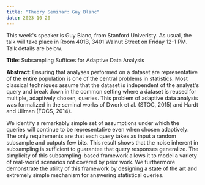 ```yaml
---
title: "Theory Seminar: Guy Blanc"
date: 2023-10-20
---
```


This week's speaker is Guy Blanc, from Stanford Univeristy. As usual, the talk will take place in Room 401B, 3401 Walnut Street on Friday 12-1 PM. Talk details are below.

**Title**: Subsampling Suffices for Adaptive Data Analysis

**Abstract**: Ensuring that analyses performed on a dataset are representative of the entire population is one of the central problems in statistics. Most classical techniques assume that the dataset is independent of the analyst's query and break down in the common setting where a dataset is reused for multiple, adaptively chosen, queries. This problem of adaptive data analysis was formalized in the seminal works of Dwork et al. (STOC, 2015) and Hardt and Ullman (FOCS, 2014).

We identify a remarkably simple set of assumptions under which the queries will continue to be representative even when chosen adaptively: The only requirements are that each query takes as input a random subsample and outputs few bits. This result shows that the noise inherent in subsampling is sufficient to guarantee that query responses generalize. The simplicity of this subsampling-based framework allows it to model a variety of real-world scenarios not covered by prior work. We furthermore demonstrate the utility of this framework by designing a state of the art and extremely simple mechanism for answering statistical queries.
